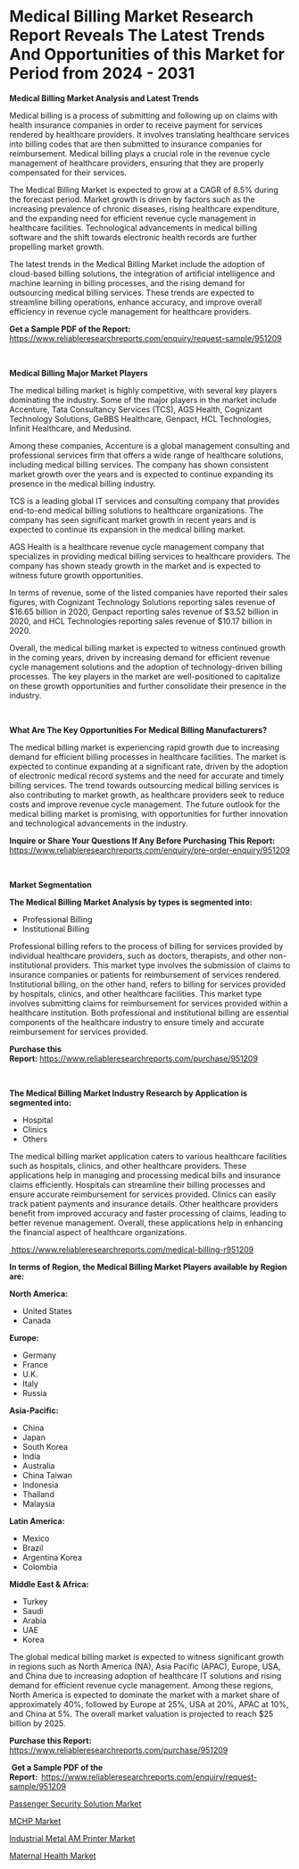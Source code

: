 <p><h1>Medical Billing Market Research Report Reveals The Latest Trends And Opportunities of this Market for Period from 2024 - 2031</h1></p><p><strong>Medical Billing Market Analysis and Latest Trends</strong></p>
<p><p>Medical billing is a process of submitting and following up on claims with health insurance companies in order to receive payment for services rendered by healthcare providers. It involves translating healthcare services into billing codes that are then submitted to insurance companies for reimbursement. Medical billing plays a crucial role in the revenue cycle management of healthcare providers, ensuring that they are properly compensated for their services.</p><p>The Medical Billing Market is expected to grow at a CAGR of 8.5% during the forecast period. Market growth is driven by factors such as the increasing prevalence of chronic diseases, rising healthcare expenditure, and the expanding need for efficient revenue cycle management in healthcare facilities. Technological advancements in medical billing software and the shift towards electronic health records are further propelling market growth.</p><p>The latest trends in the Medical Billing Market include the adoption of cloud-based billing solutions, the integration of artificial intelligence and machine learning in billing processes, and the rising demand for outsourcing medical billing services. These trends are expected to streamline billing operations, enhance accuracy, and improve overall efficiency in revenue cycle management for healthcare providers.</p></p>
<p><strong>Get a Sample PDF of the Report:&nbsp;</strong> <a href="https://www.reliableresearchreports.com/enquiry/request-sample/951209">https://www.reliableresearchreports.com/enquiry/request-sample/951209</a></p>
<p>&nbsp;</p>
<p><strong>Medical Billing Major Market Players</strong></p>
<p><p>The medical billing market is highly competitive, with several key players dominating the industry. Some of the major players in the market include Accenture, Tata Consultancy Services (TCS), AGS Health, Cognizant Technology Solutions, GeBBS Healthcare, Genpact, HCL Technologies, Infinit Healthcare, and Medusind.</p><p>Among these companies, Accenture is a global management consulting and professional services firm that offers a wide range of healthcare solutions, including medical billing services. The company has shown consistent market growth over the years and is expected to continue expanding its presence in the medical billing industry.</p><p>TCS is a leading global IT services and consulting company that provides end-to-end medical billing solutions to healthcare organizations. The company has seen significant market growth in recent years and is expected to continue its expansion in the medical billing market.</p><p>AGS Health is a healthcare revenue cycle management company that specializes in providing medical billing services to healthcare providers. The company has shown steady growth in the market and is expected to witness future growth opportunities.</p><p>In terms of revenue, some of the listed companies have reported their sales figures, with Cognizant Technology Solutions reporting sales revenue of $16.65 billion in 2020, Genpact reporting sales revenue of $3.52 billion in 2020, and HCL Technologies reporting sales revenue of $10.17 billion in 2020.</p><p>Overall, the medical billing market is expected to witness continued growth in the coming years, driven by increasing demand for efficient revenue cycle management solutions and the adoption of technology-driven billing processes. The key players in the market are well-positioned to capitalize on these growth opportunities and further consolidate their presence in the industry.</p></p>
<p>&nbsp;</p>
<p><strong>What Are The Key Opportunities For Medical Billing Manufacturers?</strong></p>
<p><p>The medical billing market is experiencing rapid growth due to increasing demand for efficient billing processes in healthcare facilities. The market is expected to continue expanding at a significant rate, driven by the adoption of electronic medical record systems and the need for accurate and timely billing services. The trend towards outsourcing medical billing services is also contributing to market growth, as healthcare providers seek to reduce costs and improve revenue cycle management. The future outlook for the medical billing market is promising, with opportunities for further innovation and technological advancements in the industry.</p></p>
<p><strong>Inquire or Share Your Questions If Any Before Purchasing This Report:</strong> <a href="https://www.reliableresearchreports.com/enquiry/pre-order-enquiry/951209">https://www.reliableresearchreports.com/enquiry/pre-order-enquiry/951209</a></p>
<p>&nbsp;</p>
<p><strong>Market Segmentation</strong></p>
<p><strong>The Medical Billing Market Analysis by types is segmented into:</strong></p>
<p><ul><li>Professional Billing</li><li>Institutional Billing</li></ul></p>
<p><p>Professional billing refers to the process of billing for services provided by individual healthcare providers, such as doctors, therapists, and other non-institutional providers. This market type involves the submission of claims to insurance companies or patients for reimbursement of services rendered. Institutional billing, on the other hand, refers to billing for services provided by hospitals, clinics, and other healthcare facilities. This market type involves submitting claims for reimbursement for services provided within a healthcare institution. Both professional and institutional billing are essential components of the healthcare industry to ensure timely and accurate reimbursement for services provided.</p></p>
<p><strong>Purchase this Report:&nbsp;</strong><a href="https://www.reliableresearchreports.com/purchase/951209">https://www.reliableresearchreports.com/purchase/951209</a></p>
<p>&nbsp;</p>
<p><strong>The Medical Billing Market Industry Research by Application is segmented into:</strong></p>
<p><ul><li>Hospital</li><li>Clinics</li><li>Others</li></ul></p>
<p><p>The medical billing market application caters to various healthcare facilities such as hospitals, clinics, and other healthcare providers. These applications help in managing and processing medical bills and insurance claims efficiently. Hospitals can streamline their billing processes and ensure accurate reimbursement for services provided. Clinics can easily track patient payments and insurance details. Other healthcare providers benefit from improved accuracy and faster processing of claims, leading to better revenue management. Overall, these applications help in enhancing the financial aspect of healthcare organizations.</p></p>
<p><a href="https://www.reliableresearchreports.com/medical-billing-r951209">&nbsp;https://www.reliableresearchreports.com/medical-billing-r951209</a></p>
<p><strong>In terms of Region, the Medical Billing Market Players available by Region are:</strong></p>
<p>
    <p> <strong> North America: </strong>
        <ul>
            <li>United States</li>
            <li>Canada</li>
        </ul>
        </p> 
    <p> <strong> Europe: </strong>
        <ul>
            <li>Germany</li>
            <li>France</li>
            <li>U.K.</li>
            <li>Italy</li>
            <li>Russia</li>
        </ul>
        </p> 
    <p> <strong> Asia-Pacific: </strong>
        <ul>
            <li>China</li>
            <li>Japan</li>
            <li>South Korea</li>
            <li>India</li>
            <li>Australia</li>
            <li>China Taiwan</li>
            <li>Indonesia</li>
            <li>Thailand</li>
            <li>Malaysia</li>
        </ul>
        </p> 
    <p> <strong> Latin America: </strong>
        <ul>
            <li>Mexico</li>
            <li>Brazil</li>
            <li>Argentina Korea</li>
            <li>Colombia</li>
        </ul>
        </p> 
    <p> <strong> Middle East & Africa: </strong>
        <ul>
            <li>Turkey</li>
            <li>Saudi</li>
            <li>Arabia</li>
            <li>UAE</li>
            <li>Korea</li>
        </ul>
    </p>
    </p>
<p><p>The global medical billing market is expected to witness significant growth in regions such as North America (NA), Asia Pacific (APAC), Europe, USA, and China due to increasing adoption of healthcare IT solutions and rising demand for efficient revenue cycle management. Among these regions, North America is expected to dominate the market with a market share of approximately 40%, followed by Europe at 25%, USA at 20%, APAC at 10%, and China at 5%. The overall market valuation is projected to reach $25 billion by 2025.</p></p>
<p><strong>Purchase this Report: </strong><a href="https://www.reliableresearchreports.com/purchase/951209">https://www.reliableresearchreports.com/purchase/951209</a></p>
<p>&nbsp;<strong>Get a Sample PDF of the Report:&nbsp;&nbsp;</strong><a href="https://www.reliableresearchreports.com/enquiry/request-sample/951209">https://www.reliableresearchreports.com/enquiry/request-sample/951209</a></p>
<p><strong></strong></p>
<p><p><a href="https://www.linkedin.com/pulse/passenger-security-solution-market-outlook-industry-overview-edy8e?trackingId=csveMK9tadJ5gRvIeW6n9A%3D%3D">Passenger Security Solution Market</a></p><p><a href="https://github.com/RosemarieLeffler2023/Market-Research-Report-List-1/blob/main/mchp-market.md">MCHP Market</a></p><p><a href="https://www.linkedin.com/pulse/industrial-metal-am-printer-market-size-reveals-best-valve">Industrial Metal AM Printer Market</a></p><p><a href="https://github.com/nancykennedykellievqfqt2/Market-Research-Report-List-2/blob/main/maternal-health-market.md">Maternal Health Market</a></p></p>